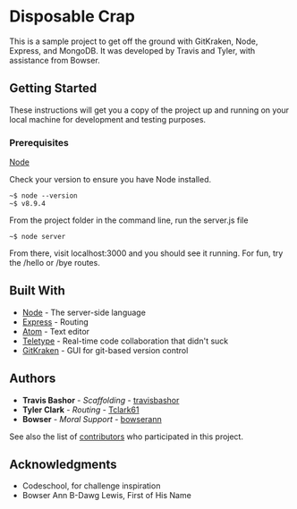 # Disposable Crap

This is a sample project to get off the ground with GitKraken, Node, Express, and MongoDB. It was developed by Travis and Tyler, with assistance from Bowser.

## Getting Started

These instructions will get you a copy of the project up and running on your local machine for development and testing purposes.

### Prerequisites
[Node](https://nodejs.org/en/)

Check your version to ensure you have Node installed.

```
~$ node --version
~$ v8.9.4
```

From the project folder in the command line, run the server.js file

```
~$ node server
```

From there, visit localhost:3000 and you should see it running.
For fun, try the /hello or /bye routes.

## Built With

* [Node](https://nodejs.org/en/) - The server-side language
* [Express](https://github.com/expressjs/express) - Routing
* [Atom](https://atom.io/) - Text editor
* [Teletype](https://teletype.atom.io/) - Real-time code collaboration that didn't suck
* [GitKraken](https://www.gitkraken.com/) - GUI for git-based version control

## Authors

* **Travis Bashor** - *Scaffolding* - [travisbashor](https://github.com/travisbashor)
* **Tyler Clark** - *Routing* - [Tclark61](https://github.com/Tclark61)
* **Bowser** - *Moral Support* - [bowserann](https://github.com/bowserann)

See also the list of [contributors](https://github.com/travisbashor/Trials/contributors) who participated in this project.

## Acknowledgments

* Codeschool, for challenge inspiration
* Bowser Ann B-Dawg Lewis, First of His Name
